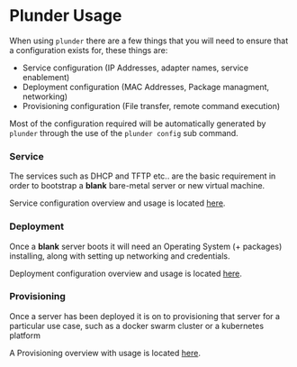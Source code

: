 # Plunder Usage

When using `plunder` there are a few things that you will need to ensure that a configuration exists for, these things are:

- Service configuration (IP Addresses, adapter names, service enablement)
- Deployment configuration (MAC Addresses, Package managment, networking)
- Provisioning configuration (File transfer, remote command execution)

Most of the configuration required will be automatically generated by `plunder` through the use of the `plunder config` sub command. 

### Service
The services such as DHCP and TFTP etc.. are the basic requirement in order to bootstrap a **blank** bare-metal server or new virtual machine. 

Service configuration overview and usage is located [here](./service.md).

### Deployment
Once a **blank** server boots it will need an Operating System (+ packages) installing, along with setting up networking and credentials. 

Deployment configuration overview and usage is located [here](./deployment.md).

### Provisioning
Once a server has been deployed it is on to provisioning that server for a particular use case, such as a docker swarm cluster or a kubernetes platform

A Provisioning overview with usage is located [here](./provisioning.md).
